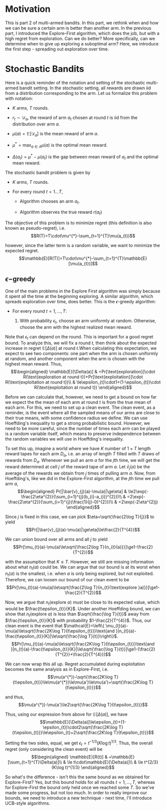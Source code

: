 # Motivation

This is part 2 of multi-armed bandits. In this part, we rethink when and
how we can be sure a certain arm is better than another arm. In the
previous part, I introduced the Explore-First algorithm, which does the
job, but with a high regret from exploration. Can we do better? More
specifically, can we determine when to give up exploring a suboptimal
arm? Here, we introduce the first step - spreading out exploration over
time.

# Stochastic Bandits

Here is a quick reminder of the notation and setting of the stochastic
multi-armed bandit setting. In the stochastic setting, all rewards are
drawn iid from a distribution corresponding to the arm. Let us formalize
this problem with notation:

-   $K$ arms, $T$ rounds.

-   $r_{t}\sim\mathcal{D}_{a}$, the reward of arm $a_{t}$ chosen at
    round $t$ is iid from the distribution over arm $a$.

-   $\mu(a)=\mathbb{E}[\mathcal{D}_{a}]$ is the mean reward of arm $a$.

-   $\mu^{*}=\max_{a\in A}\mu(a)$ is the optimal mean reward.

-   $\Delta(a_{t})=\mu^{*}-\mu(a_{t})$ is the gap between mean reward of
    $a_{t}$ and the optimal mean reward.

The stochastic bandit problem is given by

-   $K$ arms, $T$ rounds.

-   For every round $t=1\ldots T$,

    -   Algorithm chooses an arm $a_{t}$.

    -   Algorithm observes the true reward $r(a_{t})$

The objective of this problem is to minimize regret (this definition is
also known as pseudo-regret), i.e.
$$R(T)=T\cdot\mu^{*}-\sum_{t=1}^{T}\mu(a_{t})$$

however, since the latter term is a random variable, we want to minimize
the expected regret.
$$\mathbb{E}[R(T)]=T\cdot\mu^{*}-\sum_{t=1}^{T}\mathbb{E}[\mu(a_{t})]$$

## $\epsilon-$greedy

One of the main problems in the Explore First algorithm was simply
because it spent all the time at the beginning exploring. A similar
algorithm, which spreads exploration over time, does better. This is the
$\epsilon$-greedy algorithm:

-   For every round $t=1,\ldots,T$:

    1.  With probability $\epsilon_{t}$, choose an arm uniformly at
        random. Otherwise, choose the arm with the highest realized mean
        reward.

Note that $\epsilon_{t}$ can depend on the round. This is important for
a good regret bound. To analyze this, we will fix a round $t$, then
think about the expected increase in regret $\mathbb{E}[\Delta(a)]$ at
round $t$.When calculating this expectation, we expect to see two
components: one part when the arm is chosen uniformly at random, and
another component when the arm is chosen with the highest mean reward.
Thus, $$\begin{aligned}
\mathbb{E}[\Delta(a)] & =Pr[\text{exploration}]\cdot R(\text{exploration at round t})+Pr[\text{exploitation}]\cdot R(\text{exploitation at round t})\\
 & \le\epsilon_{t}\cdot1+(1-\epsilon_{t})\cdot R(\text{exploitation at round t})
\end{aligned}$$

Before we can calculate that, however, we need to get a bound on how far
we expect the the mean of each arm at round $t$ is from the true mean of
each arm. For this, we need to set up a clean event. The clean event, as
a reminder, is the event where all the sampled means of our arms are
close to their true means, with some confidence radius we define. We can
use Hoeffding's inequality to get a strong probabilistic bound. However,
we need to be more careful, since the number of times each arm can be
played is a random variable itself, which means to preserve independence
between the random variables we will use in Hoeffding's inequality.

To set this up, imagine a world where we have $K$ number of $1\times T$
length reward tapes for each arm $D_{a}$, i.e. an array of length $T$
filled with $T$ draws of rewards from $D_{a}$. Whenever we pull an arm
$a$ for the $j$th time, we will get the reward determined at cell $j$ of
the reward tape of arm $a$. Let $\bar{v}_{j}(a)$ be the average of the
rewards we obtain from $j$ times of pulling arm $a$. Now, from
Hoeffding's, like we did in the Explore-First algorithm, at the $j$th
time we pull arm $a$, $$\begin{aligned}
Pr[|\bar{v}_{j}(a)-\mu(a)|\ge\eta] & \le2\exp(-\frac{2\eta^{2}}{\sum_{i=1}^{j}(b_{i}-a_{i})^{2}})\\
 & =2\exp(-\frac{2\eta^{2}}{\sum_{i=1}^{j}(\frac{1}{j}-0)^{2}})\\
 & =2\exp(-2\eta^{2}j)
\end{aligned}$$

Since $j$ is fixed in this case, we can pick
$\eta=\sqrt{\frac{2\log T}{j}}$ to yield
$$Pr[|\bar{v}_{j}(a)-\mu(a)|\ge\eta]\le\frac{2}{T^{4}}$$

We can union bound over all arms and all $j$ to yield
$$Pr[\mu_{t}(a)-\mu(a)\le\sqrt{\frac{2\log T}{n_{t}(a)}}]\ge1-\frac{2}{T^{2}}$$

with the assumption that $K\le T$. However, we still are missing
information about what $n_{t}(a)$ could be. We can argue that our bound
is at its worst when $n_{t}(a)$ is the smallest, i.e. when $a$ is only
being explored, but not exploited. Therefore, we can loosen our bound of
our clean event to be
$$Pr[\mu_{t}(a)-\mu(a)\le\sqrt{\frac{2\log T}{n_{t}(\text{explore }a)}}]\ge1-\frac{2}{T^{2}}$$

Now, we argue that $n_{t}(\text{explore }a)$ must be close to its
expected value, which would be $\frac{t\epsilon_{t}}{K}$. Under another
Hoeffding bound, we can show that $n_{t}(\text{explore }a)$ is less than
$\sqrt{\frac{\log T}{t}}$ away from $\frac{t\epsilon_{t}}{K}$ with
probability $1-\frac{2}{T^{4}}$. Thus, our clean event is the event that
$\mathcal{E}=\left\{ \mu_{t}(a)-\mu(a)\le\sqrt{\frac{2K\log T}{t\epsilon_{t}}}\text{and }|n_{t}(a)-\frac{t\epsilon_{t}}{K}|\le\sqrt{\frac{\log T}{t}}\right\}$.
$$Pr[\mu_{t}(a)-\mu(a)\le\sqrt{\frac{2K\log T}{t\epsilon_{t}}}\text{and }|n_{t}(a)-\frac{t\epsilon_{t}}{K}|\le\sqrt{\frac{\log T}{t}}]\ge1-(\frac{2}{T^{2}}+\frac{2}{T^{4}})$$

We can now wrap this all up. Regret accumulated during exploitation
becomes the same analysis as in Explore-First, i.e.
$$\mu(a^{*})-\sqrt{\frac{2K\log T}{t\epsilon_{t}}}\le\mu(a^{*})\le\mu(a')\le\mu(a')+\sqrt{\frac{2K\log T}{t\epsilon_{t}}}$$

and thus,
$$\mu(a^{*})-\mu(a')\le2\sqrt{\frac{2K\log T}{t\epsilon_{t}}}$$

Thus, using our expression from above for $\mathbb{E}[\Delta(a)]$, we
have
$$\mathbb{E}[\Delta(a)]\le\epsilon_{t}+(1-\epsilon_{t})\cdot2\sqrt{\frac{2K\log T}{t\epsilon_{t}}}\le\epsilon_{t}+2\sqrt{\frac{2K\log T}{t\epsilon_{t}}}$$

Setting the two sides, equal, we get
$\epsilon_{t}=t^{-1/3}(K\log t)^{1/3}$. Thus, the overall regret (only
considering the clean event) will be $$\begin{aligned}
\mathbb{E}[R(t)] & =\mathbb{E}[\sum_{t=1}^{T}\Delta(a)]\\
 & \le t\cdot\mathbb{E}[\Delta(a)]\\
 & \le t^{2/3}(K\log t)^{1/3}
\end{aligned}$$

So what's the difference - isn't this the same bound as we obtained for
Explore-First? Yes, but this bound holds for all rounds $t=1,\ldots,T$,
whereas for Explore-First the bound only held once we reached some $T$.
So we've made some progress, but not too much. In order to really
improve our bounds, we need to introduce a new technique - next time,
I'll introduce UCB-style algorithms.
